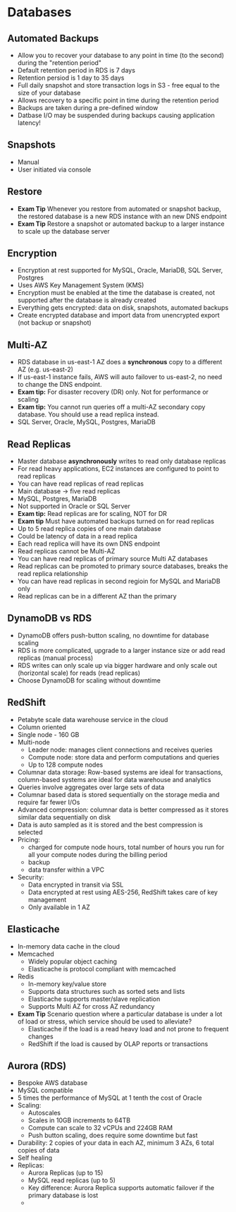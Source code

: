 # Databases

## Automated Backups
  - Allow you to recover your database to any point in time (to the second) during the 
  "retention period"
  - Default retention period in RDS is 7 days
  - Retention persiod is 1 day to 35 days
  - Full daily snapshot and store transaction logs in S3 - free equal to the size of your database
  - Allows recovery to a specific point in time during the retention period
  - Backups are taken during a pre-defined window
  - Datbase I/O may be suspended during backups causing application latency!
  
## Snapshots
  - Manual
  - User initiated via console

## Restore
  - **Exam Tip** Whenever you restore from automated or snapshot backup, the restored database is a 
  new RDS instance with an new DNS endpoint
  - **Exam Tip** Restore a snapshot or automated backup to a larger instance to scale up the database 
  server
  
## Encryption
  - Encryption at rest supported for MySQL, Oracle, MariaDB, SQL Server, Postgres
  - Uses AWS Key Management System (KMS) 
  - Encryption must be enabled at the time the database is created, not supported 
  after the database is already created
  - Everything gets encrypted:  data on disk, snapshots, automated backups
  - Create encrypted database and import data from unencrypted export (not backup or snapshot)
 
## Multi-AZ
  - RDS database in us-east-1 AZ does a **synchronous** copy to a different AZ (e.g. us-east-2)
  - If us-east-1 instance fails, AWS will auto failover to us-east-2, no need to change 
  the DNS endpoint.
  - **Exam tip:** For disaster recovery (DR) only.  Not for performance or scaling
  - **Exam tip:** You cannot run queries off a multi-AZ secondary copy database. You should use a read replica instead.
  - SQL Server, Oracle, MySQL, Postgres, MariaDB

## Read Replicas
  - Master database **asynchronously** writes to read only database replicas
  - For read heavy applications, EC2 instances are configured to point to read replicas
  - You can have read replicas of read replicas
  - Main database -> five read replicas
  - MySQL, Postgres, MariaDB
  - Not supported in Oracle or SQL Server
  - **Exam tip:** Read replicas are for scaling, NOT for DR
  - **Exam tip** Must have automated backups turned on for read replicas
  - Up to 5 read replica copies of one main database
  - Could be latency of data in a read replica
  - Each read replica will have its own DNS endpoint
  - Read replicas cannot be Multi-AZ
  - You can have read replicas of primary source Multi AZ databases
  - Read replicas can be promoted to primary source databases, breaks the read replica relationship
  - You can have read replicas in second regioin for MySQL and MariaDB only
  - Read replicas can be in a different AZ than the primary
 
## DynamoDB vs RDS
  - DynamoDB offers push-button scaling, no downtime for database scaling
  - RDS is more complicated, upgrade to a larger instance size or add read replicas (manual process)
  - RDS writes can only scale up via bigger hardware and only scale out (horizontal scale) for reads 
  (read replicas)
  - Choose DynamoDB for scaling without downtime

## RedShift
  - Petabyte scale data warehouse service in the cloud
  - Column oriented
  - Single node - 160 GB
  - Multi-node
    - Leader node:  manages client connections and receives queries
    - Compute node:  store data and perform computations and queries
    - Up to 128 compute nodes
  - Columnar data storage:  Row-based systems are ideal for transactions, column-based 
  systems are ideal for data warehouse and analytics
  - Queries involve aggregates over large sets of data
  - Columnar based data is stored sequentially on the storage media and require far fewer I/Os
  - Advanced compression:  columnar data is better compressed as it stores similar data sequentially on disk
  - Data is auto sampled as it is stored and the best compression is selected
  - Pricing:  
    - charged for compute node hours, total number of hours you run for all your compute nodes during the billing period
    - backup
    - data transfer within a VPC
  - Security:
    - Data encrypted in transit via SSL
    - Data encrypted at rest using AES-256, RedShift takes care of key management
    - Only available in 1 AZ
    
## Elasticache
  - In-memory data cache in the cloud
  - Memcached
    - Widely popular object caching
    - Elasticache is protocol compliant with memcached
  - Redis
    - In-memory key/value store
    - Supports data structures such as sorted sets and lists
    - Elasticache supports master/slave replication
    - Supports Multi AZ for cross AZ redundancy
  - **Exam Tip** Scenario question where a particular database is under a lot of load or stress, which service 
  should be used to alleviate?
    - Elasticache if the load is a read heavy load and not prone to frequent changes
    - RedShift if the load is caused by OLAP reports or transactions

## Aurora (RDS)
  - Bespoke AWS database
  - MySQL compatible
  - 5 times the performance of MySQL at 1 tenth the cost of Oracle
  - Scaling:
    - Autoscales
    - Scales in 10GB increments to 64TB
    - Compute can scale to 32 vCPUs and 224GB RAM
    - Push button scaling, does require some downtime but fast
  - Durability:  2 copies of your data in each AZ, minimum 3 AZs, 6 total copies of data
  - Self healing
  - Replicas:
    - Aurora Replicas (up to 15)
    - MySQL read replicas (up to 5)
    - Key difference:  Aurora Replica supports automatic failover if the primary database is lost
    - 

